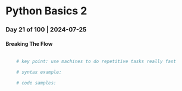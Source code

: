 # Python Basics 2

### Day 21 of 100 | 2024-07-25

#### Breaking The Flow

```Python

    # key point: use machines to do repetitive tasks really fast

    # syntax example:

    # code samples: 


```
